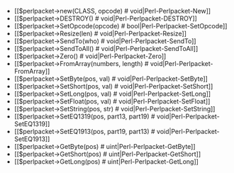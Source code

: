 * [[$perlpacket->new(CLASS, opcode) # void|Perl-Perlpacket-New]]
* [[$perlpacket->DESTROY() # void|Perl-Perlpacket-DESTROY]]
* [[$perlpacket->SetOpcode(opcode) # bool|Perl-Perlpacket-SetOpcode]]
* [[$perlpacket->Resize(len) # void|Perl-Perlpacket-Resize]]
* [[$perlpacket->SendTo(who) # void|Perl-Perlpacket-SendTo]]
* [[$perlpacket->SendToAll() # void|Perl-Perlpacket-SendToAll]]
* [[$perlpacket->Zero() # void|Perl-Perlpacket-Zero]]
* [[$perlpacket->FromArray(numbers, length) # void|Perl-Perlpacket-FromArray]]
* [[$perlpacket->SetByte(pos, val) # void|Perl-Perlpacket-SetByte]]
* [[$perlpacket->SetShort(pos, val) # void|Perl-Perlpacket-SetShort]]
* [[$perlpacket->SetLong(pos, val) # void|Perl-Perlpacket-SetLong]]
* [[$perlpacket->SetFloat(pos, val) # void|Perl-Perlpacket-SetFloat]]
* [[$perlpacket->SetString(pos, str) # void|Perl-Perlpacket-SetString]]
* [[$perlpacket->SetEQ1319(pos, part13, part19) # void|Perl-Perlpacket-SetEQ1319]]
* [[$perlpacket->SetEQ1913(pos, part19, part13) # void|Perl-Perlpacket-SetEQ1913]]
* [[$perlpacket->GetByte(pos) # uint|Perl-Perlpacket-GetByte]]
* [[$perlpacket->GetShort(pos) # uint|Perl-Perlpacket-GetShort]]
* [[$perlpacket->GetLong(pos) # uint|Perl-Perlpacket-GetLong]]
